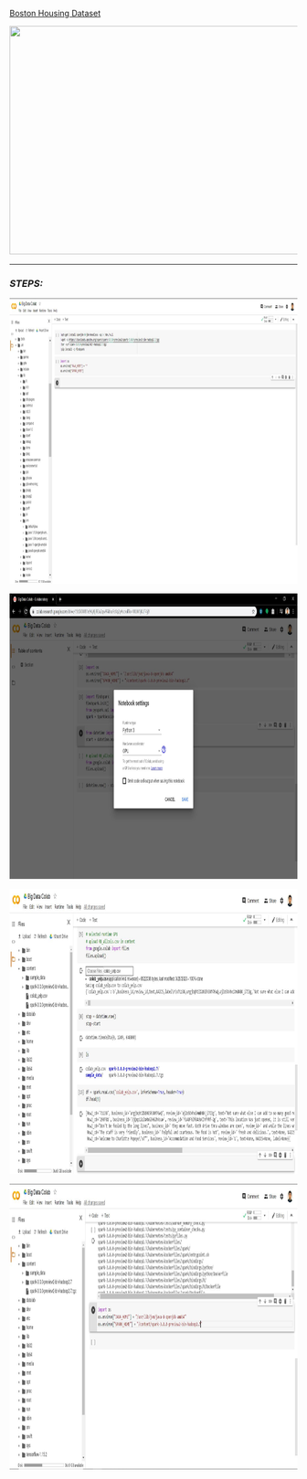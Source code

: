 [Boston Housing Dataset](https://www.cs.toronto.edu/~delve/data/boston/bostonDetail.html)
<p align="center">
  <img width="800" height="400" src="https://miro.medium.com/max/655/1*vmiz8BGm1Xp6QnUSQBVVRg.png">
</p>

---

### _STEPS:_  
<p align="left">
  <img width="1000" height="500" src="https://github.com/ankur715/GCP/blob/master/colab/pyspark/colab%20install.JPG">
</p>

<p align="left">
  <img width="1000" height="500" src="https://github.com/ankur715/GCP/blob/master/colab/pyspark/runtime.JPG">
</p>

<p align="left">
  <img width="1000" height="500" src="https://github.com/ankur715/GCP/blob/master/colab/pyspark/read.JPG">
</p>

<p align="left">
  <img width="1000" height="500" src="https://github.com/ankur715/GCP/blob/master/colab/pyspark/spark%20content.JPG">
</p>
